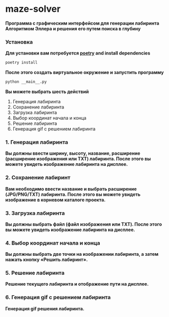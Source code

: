 # maze-solver

**Программа с графическим интерфейсом для генерации лабиринта Алгоритмом Эллера и решения его путем поиска в глубину**

### Установка

**Для установки вам потребуется [poetry](https://python-poetry.org/) and install dependencies**

```bash
poetry install
```

**После этого создать виртуальное окружение и запустить программу**

```bash
python __main__.py
```

**Вы можете выбрать шесть действий**
1. Генерация лабиринта
2. Сохранение лабиринта
3. Загрузка лабиринта
4. Выбор координат начала и конца
5. Решение лабиринта
6. Генерация gif с решением лабиринта

### 1. Генерация лабиринта

**Вы должны ввести ширину, высоту, название, расширение (расширение изображения или TXT) лабиринта. После этого вы можете увидеть изображение лабиринта на дисплее.**

### 2. Сохранение лабиринт

**Вам необходимо ввести название и выбрать расширение (JPG/PNG/TXT) лабиринта. После этого вы можете увидеть изображение в корневом каталоге проекта.**

### 3. Загрузка лабиринта

**Вы должны выбрать файл (файл изображения или TXT). После этого вы можете увидеть изображение лабиринта на дисплее.**

### 4. Выбор координат начала и конца

**Вы должны выбрать две точки на изображении лабиринта, а затем нажать кнопку «Решить лабиринт».**

### 5. Решение лабиринта

**Решение текущего лабиринта и отображение пути на дисплее.**

### 6. Генерация gif с решением лабиринта

**Генерация gif решения лабиринта.**
